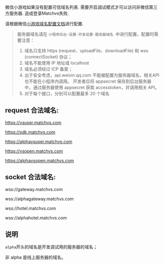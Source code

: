 微信小游戏如果没有配置可信域名列表. 需要开启调试模式才可以访问非微信第三方服务器. 造成登录Matchvs失败.    

请根据微信[小游戏域名配置文档](https://developers.weixin.qq.com/miniprogram/dev/api/api-network.html?search-key=%E5%9F%9F%E5%90%8D%E9%85%8D%E7%BD%AE&q=)进行配置.
> 服务器域名请在 `小程序后台-设置-开发设置-服务器域名 `中进行配置，配置时需要注意：
>
> 1. 域名只支持 https (request、uploadFile、downloadFile) 和 wss (connectSocket) 协议；  
> 2. 域名不能使用 IP 地址或 localhost
> 3. 域名必须经过 ICP 备案；
> 4. 出于安全考虑，api.weixin.qq.com 不能被配置为服务器域名，相关API也不能在小程序内调用。 开发者应将 appsecret 保存到后台服务器中，通过服务器使用 appsecret 获取 accesstoken，并调用相关 API。
> 5. 对于每个接口，分别可以配置最多 20 个域名  

## request 合法域名:
https://vsuser.matchvs.com

https://sdk.matchvs.com

https://alphavsuser.matchvs.com

https://vsopen.matchvs.com

https://alphavsopen.matchvs.com



## socket 合法域名:
wss://gateway.matchvs.com

wss://alphagateway.matchvs.com

wss://hotel.matchvs.com

wss://alphahotel.matchvs.com



## 说明
`alpha`开头的域名是开发调试用的服务器的域名；

非 alpha 是线上服务器的域名。
